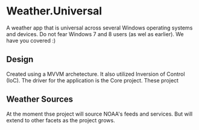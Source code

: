 # Weather.Universal
A weather app that is universal across several Windows operating systems and devices. Do not fear Windows 7 and 8 users (as wel as earlier). We have you covered :)

## Design
Created using a MVVM archetecture. It also utilized Inversion of Control (IoC). The driver for the application is the Core project. These project

## Weather Sources
At the moment thse project will source NOAA's feeds and services. But will extend to other facets as the project grows.
